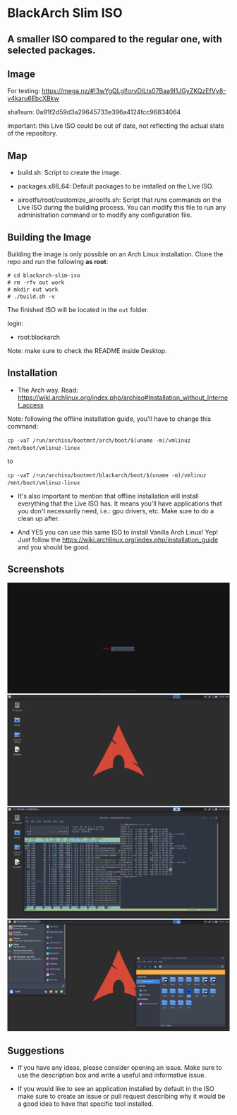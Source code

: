 # BlackArch Slim ISO
## A smaller ISO compared to the regular one, with selected packages.

## Image

For testing:
https://mega.nz/#!3wYgQLgI!orvDlLts07Baa9I1JGyZKQzEfVy8-y4karu6EbcXBkw

sha1sum: 0a91f2d59d3a29645733e396a4124fcc96834064


important: this Live ISO could be out of date, not reflecting the actual state
of the repository.


## Map

- build.sh: Script to create the image.

- packages.x86_64: Default packages to be installed on the Live ISO.

- airootfs/root/customize_airootfs.sh: Script that runs commands on the Live ISO
  during the building process. You can modify this file to run any
  administration command or to modify any configuration file.

## Building the Image

Building the image is only possible on an Arch Linux installation.
Clone the repo and run the following **as root**:

```
# cd blackarch-slim-iso
# rm -rfv out work
# mkdir out work
# ./build.sh -v
```

The finished ISO will be located in the `out` folder.

login:
- root:blackarch

Note: make sure to check the README inside Desktop.

## Installation

- The Arch way. Read: https://wiki.archlinux.org/index.php/archiso#Installation_without_Internet_access

Note: following the offline installation guide, you'll have to change this command:

`cp -vaT /run/archiso/bootmnt/arch/boot/$(uname -m)/vmlinuz /mnt/boot/vmlinuz-linux`

to

`cp -vaT /run/archiso/bootmnt/blackarch/boot/$(uname -m)/vmlinuz /mnt/boot/vmlinuz-linux`


- It's also important to mention that offline installation will install 
everything that the Live ISO has. It means you'll have applications that you
don't necessarily need, i.e.: gpu drivers, etc. Make sure to do a clean up
after.


- And YES you can use this same ISO to install Vanilla Arch Linux! Yep!
Just follow the https://wiki.archlinux.org/index.php/installation_guide and you
should be good.

## Screenshots

![login](docs/login.png)
![empty](docs/empty.png)
![fakebusy](docs/fakebusy.png)
![another fakebusy](docs/fakebusy1.png)

## Suggestions

- If you have any ideas, please consider opening an issue.
  Make sure to use the description box and write a useful and informative issue.

- If you would like to see an application installed by default in the ISO make
  sure to create an issue or pull request describing why it would be a good idea
  to have that specific tool installed.

